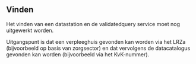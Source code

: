 ## Vinden

Het vinden van een datastation en de validatedquery service moet nog uitgewerkt worden. 

Uitgangspunt is dat een verpleeghuis gevonden kan worden via het LRZa \(bijvoorbeeld op basis van zorgsector\) en dat vervolgens de datacatalogus gevonden kan worden \(bijvoorbeeld via het KvK-nummer\).

